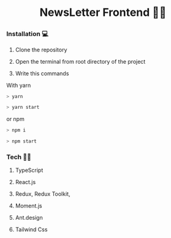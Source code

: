 # <p  align="center">NewsLetter Frontend 🚀🚀</p>

### Installation 💻

1. Clone the repository

2. Open the terminal from root directory of the project

3. Write this commands

With yarn

```bash
> yarn
```

```bash
> yarn start
```

or npm

```bash
> npm i
```

```bash
> npm start
```

### Tech 🚀🚀

1. TypeScript

2. React.js

3. Redux, Redux Toolkit,

4. Moment.js

5. Ant.design

6. Tailwind Css

<p  align="center"  bold> </p>
